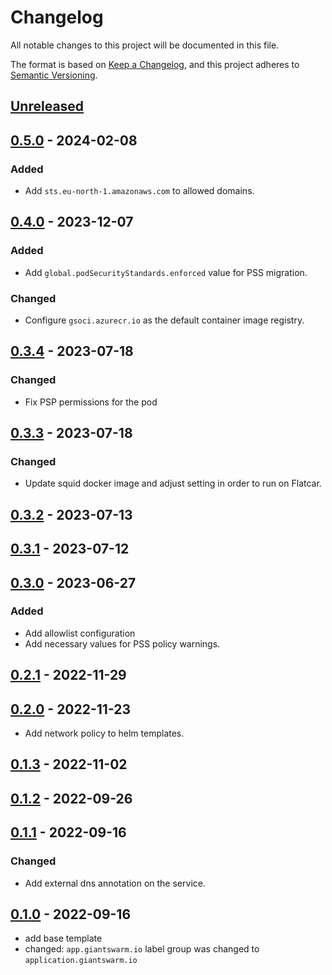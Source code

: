 # Changelog

All notable changes to this project will be documented in this file.

The format is based on [Keep a Changelog](https://keepachangelog.com/en/1.0.0/),
and this project adheres to [Semantic Versioning](https://semver.org/spec/v2.0.0.html).

## [Unreleased]

## [0.5.0] - 2024-02-08

### Added

- Add `sts.eu-north-1.amazonaws.com` to allowed domains.

## [0.4.0] - 2023-12-07

### Added

- Add `global.podSecurityStandards.enforced` value for PSS migration.

### Changed

- Configure `gsoci.azurecr.io` as the default container image registry.

## [0.3.4] - 2023-07-18

### Changed

- Fix PSP permissions for the pod

## [0.3.3] - 2023-07-18

### Changed

- Update squid docker image and adjust setting in order to run on Flatcar.

## [0.3.2] - 2023-07-13

## [0.3.1] - 2023-07-12

## [0.3.0] - 2023-06-27

### Added

- Add allowlist configuration
- Add necessary values for PSS policy warnings. 

## [0.2.1] - 2022-11-29

## [0.2.0] - 2022-11-23

- Add network policy to helm templates.

## [0.1.3] - 2022-11-02

## [0.1.2] - 2022-09-26

## [0.1.1] - 2022-09-16

### Changed

- Add external dns annotation on the service.

## [0.1.0] - 2022-09-16

- add base template
- changed: `app.giantswarm.io` label group was changed to `application.giantswarm.io`

[Unreleased]: https://github.com/giantswarm/squid-proxy-app/compare/v0.5.0...HEAD
[0.5.0]: https://github.com/giantswarm/squid-proxy-app/compare/v0.4.0...v0.5.0
[0.4.0]: https://github.com/giantswarm/squid-proxy-app/compare/v0.3.4...v0.4.0
[0.3.4]: https://github.com/giantswarm/squid-proxy-app/compare/v0.3.3...v0.3.4
[0.3.3]: https://github.com/giantswarm/squid-proxy-app/compare/v0.3.2...v0.3.3
[0.3.2]: https://github.com/giantswarm/squid-proxy-app/compare/v0.3.1...v0.3.2
[0.3.1]: https://github.com/giantswarm/squid-proxy-app/compare/v0.3.0...v0.3.1
[0.3.0]: https://github.com/giantswarm/squid-proxy-app/compare/v0.2.1...v0.3.0
[0.2.1]: https://github.com/giantswarm/squid-proxy-app/compare/v0.2.0...v0.2.1
[0.2.0]: https://github.com/giantswarm/squid-proxy-app/compare/v0.1.3...v0.2.0
[0.1.3]: https://github.com/giantswarm/squid-proxy-app/compare/v0.1.2...v0.1.3
[0.1.2]: https://github.com/giantswarm/squid-proxy-app/compare/v0.1.1...v0.1.2
[0.1.1]: https://github.com/giantswarm/squid-proxy-app/compare/v0.1.0...v0.1.1
[0.1.0]: https://github.com/giantswarm/squid-proxy-app/releases/tag/v0.1.0

